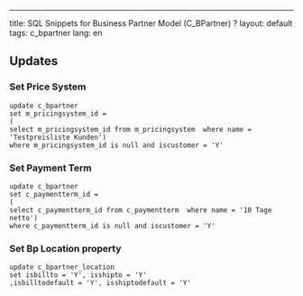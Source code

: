 ---
title: SQL Snippets for Business Partner Model (C_BPartner)  ?
layout: default
tags: c_bpartner
lang: en


## Updates

### Set Price System

```
update c_bpartner
set m_pricingsystem_id =
(
select m_pricingsystem_id from m_pricingsystem  where name = 'Testpreisliste Kunden')
where m_pricingsystem_id is null and iscustomer = 'Y'
```

### Set Payment Term

```
update c_bpartner
set c_paymentterm_id =
(
select c_paymentterm_id from c_paymentterm  where name = '10 Tage netto')
where c_paymentterm_id is null and iscustomer = 'Y'
```

### Set Bp Location property

```
update c_bpartner_location 
set isbillto = 'Y', isshipto = 'Y'
,isbilltodefault = 'Y', isshiptodefault = 'Y'
```